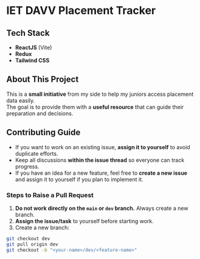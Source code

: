 # IET DAVV Placement Tracker

## Tech Stack
- **ReactJS** (Vite)  
- **Redux**  
- **Tailwind CSS**  

## About This Project
This is a **small initiative** from my side to help my juniors access placement data easily.  
The goal is to provide them with a **useful resource** that can guide their preparation and decisions.  

## Contributing Guide
- If you want to work on an existing issue, **assign it to yourself** to avoid duplicate efforts.  
- Keep all discussions **within the issue thread** so everyone can track progress.  
- If you have an idea for a new feature, feel free to **create a new issue** and assign it to yourself if you plan to implement it.  

### Steps to Raise a Pull Request
1. **Do not work directly on the `main` or `dev` branch.** Always create a new branch.  
2. **Assign the issue/task** to yourself before starting work.  
3. Create a new branch:

```bash
git checkout dev
git pull origin dev
git checkout -b "<your-name>/dev/<feature-name>"
